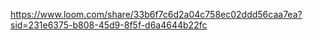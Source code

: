 https://www.loom.com/share/33b6f7c6d2a04c758ec02ddd56caa7ea?sid=231e6375-b808-45d9-8f5f-d6a4644b22fc
